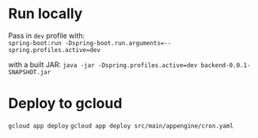 # Run locally
Pass in `dev` profile with:  
`spring-boot:run -Dspring-boot.run.arguments=--spring.profiles.active=dev`

with a built JAR:
`java -jar -Dspring.profiles.active=dev backend-0.0.1-SNAPSHOT.jar`

# Deploy to gcloud
`gcloud app deploy`
`gcloud app deploy src/main/appengine/cron.yaml`
